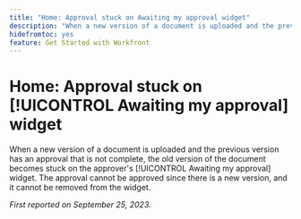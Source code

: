 ```yaml
---
title: "Home: Approval stuck on Awaiting my approval widget"
description: "When a new version of a document is uploaded and the previous version has an approval that is not complete, the old version of the document becomes stuck on the approver's Awaiting my approval widget. The approval cannot be approved since there is a new version, and it cannot be removed from the widget."
hidefromtoc: yes
feature: Get Started with Workfront
---
```


# Home: Approval stuck on [!UICONTROL Awaiting my approval] widget

<!--on WF and WFP TOCs-->

When a new version of a document is uploaded and the previous version has an approval that is not complete, the old version of the document becomes stuck on the approver's [!UICONTROL Awaiting my approval] widget. The approval cannot be approved since there is a new version, and it cannot be removed from the widget.

_First reported on September 25, 2023._
